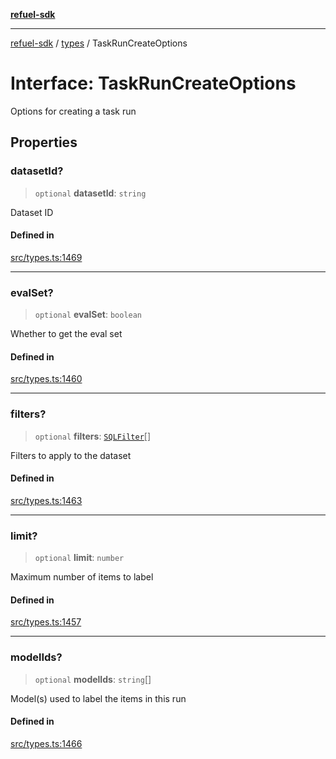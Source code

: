 [**refuel-sdk**](../../README.md)

***

[refuel-sdk](../../modules.md) / [types](../README.md) / TaskRunCreateOptions

# Interface: TaskRunCreateOptions

Options for creating a task run

## Properties

### datasetId?

> `optional` **datasetId**: `string`

Dataset ID

#### Defined in

[src/types.ts:1469](https://github.com/refuel-ai/refuel-sdk/blob/6bdaa976108229093d96ed4ea0b79dde2d2eeea9/src/types.ts#L1469)

***

### evalSet?

> `optional` **evalSet**: `boolean`

Whether to get the eval set

#### Defined in

[src/types.ts:1460](https://github.com/refuel-ai/refuel-sdk/blob/6bdaa976108229093d96ed4ea0b79dde2d2eeea9/src/types.ts#L1460)

***

### filters?

> `optional` **filters**: [`SQLFilter`](SQLFilter.md)[]

Filters to apply to the dataset

#### Defined in

[src/types.ts:1463](https://github.com/refuel-ai/refuel-sdk/blob/6bdaa976108229093d96ed4ea0b79dde2d2eeea9/src/types.ts#L1463)

***

### limit?

> `optional` **limit**: `number`

Maximum number of items to label

#### Defined in

[src/types.ts:1457](https://github.com/refuel-ai/refuel-sdk/blob/6bdaa976108229093d96ed4ea0b79dde2d2eeea9/src/types.ts#L1457)

***

### modelIds?

> `optional` **modelIds**: `string`[]

Model(s) used to label the items in this run

#### Defined in

[src/types.ts:1466](https://github.com/refuel-ai/refuel-sdk/blob/6bdaa976108229093d96ed4ea0b79dde2d2eeea9/src/types.ts#L1466)
